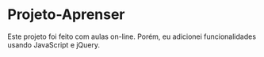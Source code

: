 # Projeto-Aprenser
Este projeto foi feito com aulas on-line. Porém, eu adicionei funcionalidades usando JavaScript e jQuery.
